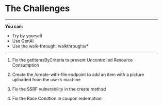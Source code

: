 # The Challenges
--------------------------
**You can:** 
* Try by yourself
* Use GenAI
* Use the walk-through: walkthroughs/*

---------------------------
1) Fix the getItemsByCriteria to prevent Uncontrolled Resource Consumption 

2) Create the /create-with-file endpoint to add an item with a picture uploaded from the user’s machine

3) Fix the SSRF vulnerability in the create method

4) Fix the Race Condtion in coupon redemption
